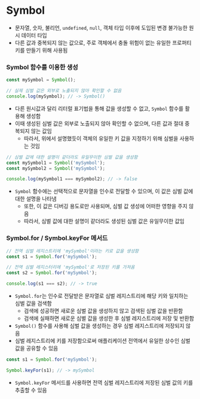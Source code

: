 # Symbol

* 문자열, 숫자, 불리언, `undefined`, `null`, 객체 타입 이후에 도입된 변경 불가능한 원시 데이터 타입
* 다른 값과 중복되지 않는 값으로, 주로 객체에서 충돌 위험이 없는 유일한 프로퍼티 키를 만들기 위해 사용됨

### Symbol 함수를 이용한 생성

```js
const mySymbol = Symbol();

// 실제 심벌 값은 외부로 노출되지 않아 확인할 수 없음
console.log(mySymbol); // -> Symbol()
```

* 다른 원시값과 달리 리터럴 표기법을 통해 값을 생성할 수 없고, `Symbol` 함수를 활용해 생성함
* 이때 생성된 심벌 값은 외부로 노출되지 않아 확인할 수 없으며, 다른 값과 절대 중복되지 않는 값임
	* 따라서, 위에서 설명했듯이 객체의 유일한 키 값을 지정하기 위해 심벌을 사용하는 것임

```js
// 심벌 값에 대한 설명이 같더라도 유일무이한 심벌 값을 생성함
const mySymbol1 = Symbol('mySymbol');
const mySymbol2 = Symbol('mySymbol');

console.log(mySymbol1 === mySymbol2); // -> false
```

* `Symbol` 함수에는 선택적으로 문자열을 인수로 전달할 수 있으며, 이 값은 심벌 값에 대한 설명을 나타냄
	* 또한, 이 값은 디버깅 용도로만 사용되며, 심벌 값 생성에 어떠한 영향을 주지 않음
	* 따라서, 심벌 값에 대한 설명이 같더라도 생성된 심벌 값은 유일무이한 값임

### Symbol.for / Symbol.keyFor 메서드

```js
// 전역 심벌 레지스트리에 'mySymbol'이라는 키로 값을 생성함
const s1 = Symbol.for('mySymbol');

// 전역 심벌 레지스터리에 'mySymbol'로 저장된 키를 가져옴
const s2 = Symbol.for('mySymbol');

console.log(s1 === s2); // -> true
```

* `Symbol.for`는 인수로 전달받은 문자열로 심벌 레지스트리에 해당 키와 일치하는 심벌 값을 검색함
	* 검색에 성공하면 새로운 심벌 값을 생성하지 않고 검색된 심벌 값을 반환함
	* 검색에 실패하면 새로운 심벌 값을 생성한 후 심벌 레지스트리에 저장 및 반환함
* `Symbol()` 함수를 사용해 심벌 값을 생성하는 경우 심벌 레지스트리에 저장되지 않음
* 심벌 레지스트리에 키를 저장함으로써 애플리케이션 전역에서 유일한 상수인 심벌 값을 공유할 수 있음

```js
const s1 = Symbol.for('mySymbol');

Symbol.keyFor(s1); // -> mySymbol
```

* `Symbol.keyFor` 메서드를 사용하면 전역 심벌 레지스트리에 저장된 심벌 값의 키를 추출할 수 있음